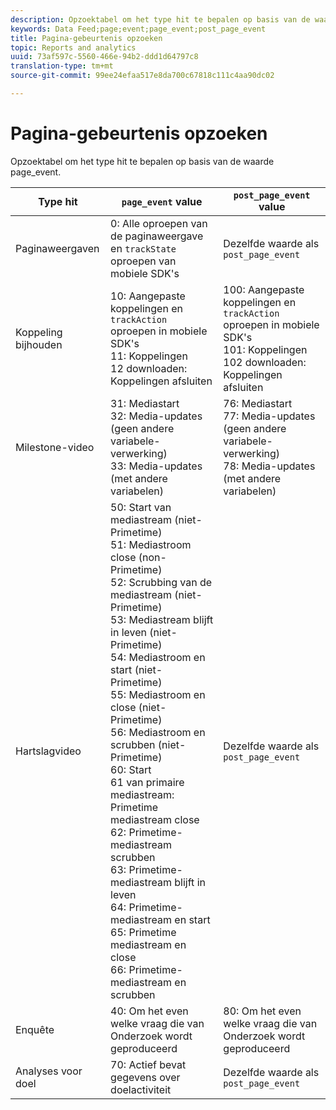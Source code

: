 ```yaml
---
description: Opzoektabel om het type hit te bepalen op basis van de waarde page_event.
keywords: Data Feed;page;event;page_event;post_page_event
title: Pagina-gebeurtenis opzoeken
topic: Reports and analytics
uuid: 73af597c-5560-466e-94b2-ddd1d64797c8
translation-type: tm+mt
source-git-commit: 99ee24efaa517e8da700c67818c111c4aa90dc02

---
```



# Pagina-gebeurtenis opzoeken

Opzoektabel om het type hit te bepalen op basis van de waarde page_event.

| Type hit | `page_event` value | `post_page_event` value |
| --- | --- | --- |
| Paginaweergaven | 0: Alle oproepen van de paginaweergave en `trackState` oproepen van mobiele SDK&#39;s | Dezelfde waarde als `post_page_event` |
| Koppeling bijhouden | 10: Aangepaste koppelingen en `trackAction` oproepen in mobiele SDK&#39;s<br>11: Koppelingen<br>12 downloaden: Koppelingen afsluiten | 100: Aangepaste koppelingen en `trackAction` oproepen in mobiele SDK&#39;s<br>101: Koppelingen<br>102 downloaden: Koppelingen afsluiten |
| Milestone-video | 31: Mediastart<br>32: Media-updates (geen andere variabele-verwerking)<br>33: Media-updates (met andere variabelen) | 76: Mediastart<br>77: Media-updates (geen andere variabele-verwerking)<br>78: Media-updates (met andere variabelen) |
| Hartslagvideo | 50: Start van mediastream (niet-Primetime)<br>51: Mediastroom close (non-Primetime)<br>52: Scrubbing van de mediastream (niet-Primetime)<br>53: Mediastream blijft in leven (niet-Primetime)<br>54: Mediastroom en start (niet-Primetime)<br>55: Mediastroom en close (niet-Primetime)<br>56: Mediastroom en scrubben (niet-Primetime)<br>60: Start<br>61 van primaire mediastream: Primetime mediastream close<br>62: Primetime-mediastream scrubben<br>63: Primetime-mediastream blijft in leven<br>64: Primetime-mediastream en start<br>65: Primetime mediastream en close<br>66: Primetime-mediastream en scrubben | Dezelfde waarde als `post_page_event` |
| Enquête | 40: Om het even welke vraag die van Onderzoek wordt geproduceerd | 80: Om het even welke vraag die van Onderzoek wordt geproduceerd |
| Analyses voor doel | 70: Actief bevat gegevens over doelactiviteit | Dezelfde waarde als `post_page_event` |
